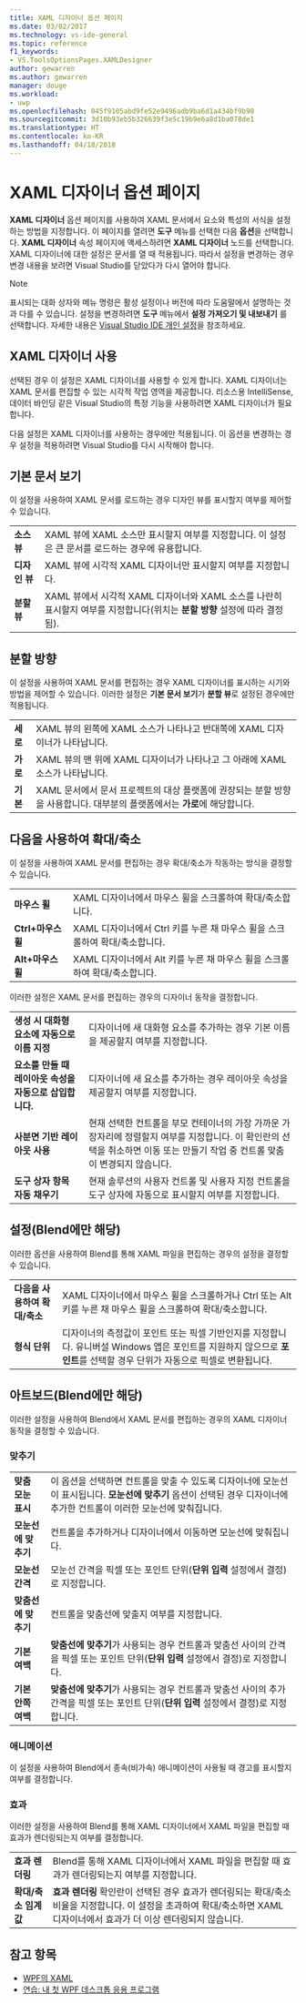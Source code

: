 ```yaml
---
title: XAML 디자이너 옵션 페이지
ms.date: 03/02/2017
ms.technology: vs-ide-general
ms.topic: reference
f1_keywords:
- VS.ToolsOptionsPages.XAMLDesigner
author: gewarren
ms.author: gewarren
manager: douge
ms.workload:
- uwp
ms.openlocfilehash: 045f9105abd9fe52e9496adb9ba6d1a434bf9b90
ms.sourcegitcommit: 3d10b93eb5b326639f3e5c19b9e6a8d1ba078de1
ms.translationtype: HT
ms.contentlocale: ko-KR
ms.lasthandoff: 04/18/2018
---
```

# <a name="xaml-designer-options-page"></a>XAML 디자이너 옵션 페이지

**XAML 디자이너** 옵션 페이지를 사용하여 XAML 문서에서 요소와 특성의 서식을 설정하는 방법을 지정합니다. 이 페이지를 열려면 **도구** 메뉴를 선택한 다음 **옵션**을 선택합니다. **XAML 디자이너** 속성 페이지에 액세스하려면 **XAML 디자이너** 노드를 선택합니다. XAML 디자이너에 대한 설정은 문서를 열 때 적용됩니다. 따라서 설정을 변경하는 경우 변경 내용을 보려면 Visual Studio를 닫았다가 다시 열어야 합니다.

> [!NOTE]
> 표시되는 대화 상자와 메뉴 명령은 활성 설정이나 버전에 따라 도움말에서 설명하는 것과 다를 수 있습니다. 설정을 변경하려면 **도구** 메뉴에서 **설정 가져오기 및 내보내기** 를 선택합니다. 자세한 내용은 [Visual Studio IDE 개인 설정](../../ide/personalizing-the-visual-studio-ide.md)을 참조하세요.

## <a name="enable-xaml-designer"></a>XAML 디자이너 사용

선택된 경우 이 설정은 XAML 디자이너를 사용할 수 있게 합니다. XAML 디자이너는 XAML 문서를 편집할 수 있는 시각적 작업 영역을 제공합니다. 리소스용 IntelliSense, 데이터 바인딩 같은 Visual Studio의 특정 기능을 사용하려면 XAML 디자이너가 필요합니다.

다음 설정은 XAML 디자이너를 사용하는 경우에만 적용됩니다. 이 옵션을 변경하는 경우 설정을 적용하려면 Visual Studio를 다시 시작해야 합니다.

## <a name="default-document-view"></a>기본 문서 보기

이 설정을 사용하여 XAML 문서를 로드하는 경우 디자인 뷰를 표시할지 여부를 제어할 수 있습니다.

|||
|-|-|
|**소스 뷰**|XAML 뷰에 XAML 소스만 표시할지 여부를 지정합니다. 이 설정은 큰 문서를 로드하는 경우에 유용합니다.|
|**디자인 뷰**|XAML 뷰에 시각적 XAML 디자이너만 표시할지 여부를 지정합니다.|
|**분할 뷰**|XAML 뷰에서 시각적 XAML 디자이너와 XAML 소스를 나란히 표시할지 여부를 지정합니다(위치는 **분할 방향** 설정에 따라 결정됨).|

## <a name="split-orientation"></a>분할 방향

이 설정을 사용하여 XAML 문서를 편집하는 경우 XAML 디자이너를 표시하는 시기와 방법을 제어할 수 있습니다. 이러한 설정은 **기본 문서 보기**가 **분할 뷰**로 설정된 경우에만 적용됩니다.

|||
|-|-|
|**세로**|XAML 뷰의 왼쪽에 XAML 소스가 나타나고 반대쪽에 XAML 디자이너가 나타납니다.|
|**가로**|XAML 뷰의 맨 위에 XAML 디자이너가 나타나고 그 아래에 XAML 소스가 나타납니다.|
|**기본**|XAML 문서에서 문서 프로젝트의 대상 플랫폼에 권장되는 분할 방향을 사용합니다. 대부분의 플랫폼에서는 **가로**에 해당합니다.|

## <a name="zoom-by-using"></a>다음을 사용하여 확대/축소

이 설정을 사용하여 XAML 문서를 편집하는 경우 확대/축소가 작동하는 방식을 결정할 수 있습니다.

|||
|-|-|
|**마우스 휠**|XAML 디자이너에서 마우스 휠을 스크롤하여 확대/축소합니다.|
|**Ctrl+마우스 휠**|XAML 디자이너에서 Ctrl 키를 누른 채 마우스 휠을 스크롤하여 확대/축소합니다.|
|**Alt+마우스 휠**|XAML 디자이너에서 Alt 키를 누른 채 마우스 휠을 스크롤하여 확대/축소합니다.|

이러한 설정은 XAML 문서를 편집하는 경우의 디자이너 동작을 결정합니다.

|||
|-|-|
|**생성 시 대화형 요소에 자동으로 이름 지정**|디자이너에 새 대화형 요소를 추가하는 경우 기본 이름을 제공할지 여부를 지정합니다.|
|**요소를 만들 때 레이아웃 속성을 자동으로 삽입합니다.**|디자이너에 새 요소를 추가하는 경우 레이아웃 속성을 제공할지 여부를 지정합니다.|
|**사분면 기반 레이아웃 사용**|현재 선택한 컨트롤을 부모 컨테이너의 가장 가까운 가장자리에 정렬할지 여부를 지정합니다. 이 확인란의 선택을 취소하면 이동 또는 만들기 작업 중 컨트롤 맞춤이 변경되지 않습니다.|
|**도구 상자 항목 자동 채우기**|현재 솔루션의 사용자 컨트롤 및 사용자 지정 컨트롤을 도구 상자에 자동으로 표시할지 여부를 지정합니다.|

## <a name="settings-blend-only"></a>설정(Blend에만 해당)

이러한 옵션을 사용하여 Blend를 통해 XAML 파일을 편집하는 경우의 설정을 결정할 수 있습니다.

|||
|-|-|
|**다음을 사용하여 확대/축소**|XAML 디자이너에서 마우스 휠을 스크롤하거나 Ctrl 또는 Alt 키를 누른 채 마우스 휠을 스크롤하여 확대/축소합니다.|
|**형식 단위**|디자이너의 측정값이 포인트 또는 픽셀 기반인지를 지정합니다. 유니버설 Windows 앱은 포인트를 지원하지 않으므로 **포인트**를 선택할 경우 단위가 자동으로 픽셀로 변환됩니다.|

## <a name="artboard-blend-only"></a>아트보드(Blend에만 해당)

이러한 설정을 사용하여 Blend에서 XAML 문서를 편집하는 경우의 XAML 디자이너 동작을 결정할 수 있습니다.

### <a name="snapping"></a>맞추기

|||
|-|-|
|**맞춤 모눈 표시**|이 옵션을 선택하면 컨트롤을 맞출 수 있도록 디자이너에 모눈선이 표시됩니다. **모눈선에 맞추기** 옵션이 선택된 경우 디자이너에 추가한 컨트롤이 이러한 모눈선에 맞춰집니다.|
|**모눈선에 맞추기**|컨트롤을 추가하거나 디자이너에서 이동하면 모눈선에 맞춰집니다.|
|**모눈선 간격**|모눈선 간격을 픽셀 또는 포인트 단위(**단위 입력** 설정에서 결정)로 지정합니다.|
|**맞춤선에 맞추기**|컨트롤을 맞춤선에 맞출지 여부를 지정합니다.|
|**기본 여백**|**맞춤선에 맞추기**가 사용되는 경우 컨트롤과 맞춤선 사이의 간격을 픽셀 또는 포인트 단위(**단위 입력** 설정에서 결정)로 지정합니다.|
|**기본 안쪽 여백**|**맞춤선에 맞추기**가 사용되는 경우 컨트롤과 맞춤선 사이의 추가 간격을 픽셀 또는 포인트 단위(**단위 입력** 설정에서 결정)로 지정합니다.|

### <a name="animation"></a>애니메이션

이 설정을 사용하여 Blend에서 종속(비가속) 애니메이션이 사용될 때 경고를 표시할지 여부를 결정합니다.

### <a name="effects"></a>효과

이러한 설정을 사용하여 Blend를 통해 XAML 디자이너에서 XAML 파일을 편집할 때 효과가 렌더링되는지 여부를 결정합니다.

|||
|-|-|
|**효과 렌더링**|Blend를 통해 XAML 디자이너에서 XAML 파일을 편집할 때 효과가 렌더링되는지 여부를 지정합니다.|
|**확대/축소 임계값**|**효과 렌더링** 확인란이 선택된 경우 효과가 렌더링되는 확대/축소 비율을 지정합니다. 이 설정을 초과하여 확대/축소하면 XAML 디자이너에서 효과가 더 이상 렌더링되지 않습니다.|

## <a name="see-also"></a>참고 항목

- [WPF의 XAML](/dotnet/framework/wpf/advanced/xaml-in-wpf)
- [연습: 내 첫 WPF 데스크톱 응용 프로그램](/dotnet/framework/wpf/getting-started/walkthrough-my-first-wpf-desktop-application)

